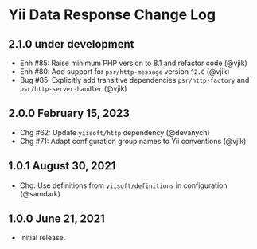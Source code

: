 # Yii Data Response Change Log

## 2.1.0 under development

- Enh #85: Raise minimum PHP version to 8.1 and refactor code (@vjik)
- Enh #80: Add support for `psr/http-message` version `^2.0` (@vjik)
- Bug #85: Explicitly add transitive dependencies `psr/http-factory` and `psr/http-server-handler` (@vjik)

## 2.0.0 February 15, 2023

- Chg #62: Update `yiisoft/http` dependency (@devanych)
- Chg #71: Adapt configuration group names to Yii conventions (@vjik)

## 1.0.1 August 30, 2021

- Chg: Use definitions from `yiisoft/definitions` in configuration (@samdark)

## 1.0.0 June 21, 2021

- Initial release.
